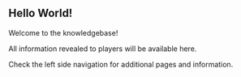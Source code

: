 ## Hello World!

Welcome to the knowledgebase!

All information revealed to players will be available here.

Check the left side navigation for additional pages and information.